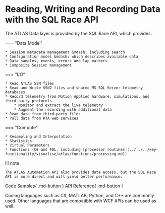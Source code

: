 # Reading, Writing and Recording Data with the SQL Race API

The ATLAS Data layer is provided by the SQL Race API, which provides:

=== "Data Model"

    * Session metadata management &mdash; including search
    * Configuration model &mdash; which describes available data
    * Data samples, events, errors and lap markers
    * Composite Session management
    
=== "I/O"

    * Read ATLAS SSN files
    * Read and Write SSN2 files and shared MS SQL Server telemetry databases
    * Record telemetry from Motion Applied hardware, simulations, and third-party protocols
        * Monitor and extract the live telemetry
        * Augment the recording with additional data
    * Read data from third-party files
    * Pull data from RTA web services

=== "Compute"

    * Resampling and Interpolation
    * Statistics
    * Virtual Parameters
    * Functions (C# and FDL, including [processor routines](../../../key-functionality/visualise/atlas/functions/processing.md))

!!! note

    The ATLAS Automation API also provides data access, but the SQL Race API is more direct and will yield better performance.

[Code Samples](https://github.com/mat-docs/MAT.OCS.SQLRace.Examples){ .md-button } [API Reference](https://mat-docs.github.io/Atlas.SQLRaceAPI.Documentation/){ .md-button }

Coding languages such as C#, MATLAB, Python, and C++ are commonly used. Other languages that are compatible with WCF APIs can be used as well. 